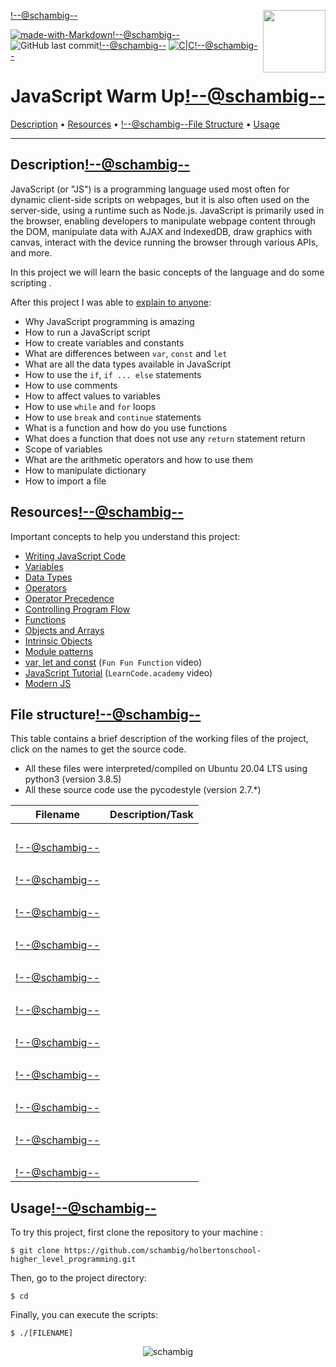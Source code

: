 <img align='right' src='https://user-images.githubusercontent.com/5713670/87202985-820dcb80-c2b6-11ea-9f56-7ec461c497c3.gif' width='100'><!--@schambig-->

[![made-with-Markdown](https://img.shields.io/badge/Made%20with-Markdown-1f425f.svg)](http://commonmark.org)<!--@schambig-->
![GitHub last commit](https://img.shields.io/github/last-commit/schambig/holbertonschool-higher_level_programming)<!--@schambig-->
[![C|C](https://img.shields.io/badge/Repo-00%20commits-orange.svg)](https://sourcerer.io/schambig)<!--@schambig-->

# JavaScript Warm Up<!--@schambig-->

[Description](#description) • [Resources](#resources) • <!--@schambig-->[File Structure](#file-structure) • [Usage](#usage)

---

## Description<!--@schambig-->

JavaScript (or "JS") is a programming language used most often for dynamic client-side scripts on webpages, but it is also often used on the server-side, using a runtime such as Node.js.
JavaScript is primarily used in the browser, enabling developers to manipulate webpage content through the DOM, manipulate data with AJAX and IndexedDB, draw graphics with canvas, interact with the device running the browser through various APIs, and more.

In this project we will learn the basic concepts of the language and do some scripting .

After this project I was able to [explain to anyone](https://fs.blog/feynman-learning-technique/):

* Why JavaScript programming is amazing
* How to run a JavaScript script
* How to create variables and constants
* What are differences between `var`, `const` and `let`
* What are all the data types available in JavaScript
* How to use the `if`, `if ... else` statements
* How to use comments
* How to affect values to variables
* How to use `while` and `for` loops
* How to use `break` and `continue` statements
* What is a function and how do you use functions
* What does a function that does not use any `return` statement return
* Scope of variables
* What are the arithmetic operators and how to use them
* How to manipulate dictionary
* How to import a file

## Resources<!--@schambig-->

Important concepts to help you understand this project:

* [Writing JavaScript Code](https://developer.mozilla.org/en-US/docs/Learn/Getting_started_with_the_web/JavaScript_basics)
* [Variables](https://developer.mozilla.org/en-US/docs/Learn/JavaScript/First_steps/Variables)
* [Data Types](https://developer.mozilla.org/en-US/docs/Web/JavaScript/Data_structures)
* [Operators](https://developer.mozilla.org/en-US/docs/Learn/Getting_started_with_the_web/JavaScript_basics)
* [Operator Precedence](https://developer.mozilla.org/en-US/docs/Web/JavaScript/Reference/Operators/Operator_Precedence)
* [Controlling Program Flow](https://developer.mozilla.org/en-US/docs/Web/JavaScript/Guide/Control_flow_and_error_handling)
* [Functions](https://intranet.hbtn.io/rltoken/tEH_XriewD7BUQux0ADN0w)
* [Objects and Arrays](https://developer.mozilla.org/en-US/docs/Learn/JavaScript/Objects)
* [Intrinsic Objects](https://developer.mozilla.org/en-US/docs/Learn/JavaScript/Objects)
* [Module patterns](http://darrenderidder.github.io/talks/ModulePatterns/#/)
* [var, let and const](https://www.youtube.com/watch?v=sjyJBL5fkp8) (`Fun Fun Function` video)
* [JavaScript Tutorial](https://www.youtube.com/watch?v=vZBCTc9zHtI) (`LearnCode.academy` video)
* [Modern JS](https://github.com/mbeaudru/modern-js-cheatsheet)


## File structure<!--@schambig-->

This table contains a brief description of the working files of the project, click on the names to get the source code.

* All these files were interpreted/compiled on Ubuntu 20.04 LTS using python3 (version 3.8.5)
* All these source code use the pycodestyle (version 2.7.*)

| Filename | Description/Task |
| --- | --- |
| <pre>[]()</pre><!--@schambig--> |  |
| <pre>[]()</pre><!--@schambig--> |  |
| <pre>[]()</pre><!--@schambig--> |  |
| <pre>[]()</pre><!--@schambig--> |  |
| <pre>[]()</pre><!--@schambig--> |  |
| <pre>[]()</pre><!--@schambig--> |  |
| <pre>[]()</pre><!--@schambig--> |  |
| <pre>[]()</pre><!--@schambig--> |  |
| <pre>[]()</pre><!--@schambig--> |  |
| <pre>[]()</pre><!--@schambig--> |  |
| <pre>[]()</pre><!--@schambig--> |  |
<!-- <pre><br><br></pre> • <br>•-->

## Usage<!--@schambig-->

To try this project, first clone the repository to your machine :

```
$ git clone https://github.com/schambig/holbertonschool-higher_level_programming.git
```

Then, go to the project directory:

```
$ cd 
```

Finally, you can execute the scripts:

```
$ ./[FILENAME]
```


<p align="center">
  <img alt="schambig" src="https://capsule-render.vercel.app/api?type=waving&color=gradient&height=60&section=footer"/>
</p>
